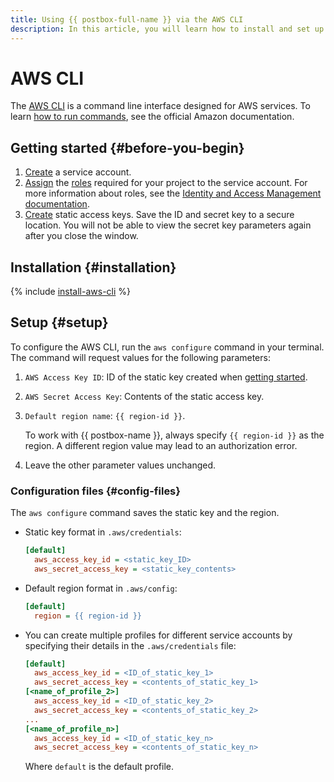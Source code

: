 ```yaml
---
title: Using {{ postbox-full-name }} via the AWS CLI
description: In this article, you will learn how to install and set up the AWS CLI for working with {{ postbox-name }}.
---
```


# AWS CLI

The [AWS CLI](https://docs.aws.amazon.com/cli/) is a command line interface designed for AWS services. To learn [how to run commands](https://awscli.amazonaws.com/v2/documentation/api/latest/reference/index.html), see the official Amazon documentation.

## Getting started {#before-you-begin}

1. [Create](../../iam/operations/sa/create.md) a service account.
1. [Assign](../../iam/operations/sa/assign-role-for-sa) the [roles](../security/index.md) required for your project to the service account. For more information about roles, see the [Identity and Access Management documentation](../../iam/concepts/access-control/roles).
1. [Create](../../iam/operations/sa/create-access-key.md) static access keys. Save the ID and secret key to a secure location. You will not be able to view the secret key parameters again after you close the window.

## Installation {#installation}

{% include [install-aws-cli](../../_includes/aws-tools/install-aws-cli.md) %}

## Setup {#setup}

To configure the AWS CLI, run the `aws configure` command in your terminal. The command will request values for the following parameters:
1. `AWS Access Key ID`: ID of the static key created when [getting started](#before-you-begin).
1. `AWS Secret Access Key`: Contents of the static access key.
1. `Default region name`: `{{ region-id }}`.

    To work with {{ postbox-name }}, always specify `{{ region-id }}` as the region. A different region value may lead to an authorization error.

1. Leave the other parameter values unchanged.

### Configuration files {#config-files}

The `aws configure` command saves the static key and the region.

* Static key format in `.aws/credentials`:

  ```ini
  [default]
    aws_access_key_id = <static_key_ID>
    aws_secret_access_key = <static_key_contents>
  ```

* Default region format in `.aws/config`:

  ```ini
  [default]
    region = {{ region-id }}
  ```

* You can create multiple profiles for different service accounts by specifying their details in the `.aws/credentials` file:

  ```ini
  [default]
    aws_access_key_id = <ID_of_static_key_1>
    aws_secret_access_key = <contents_of_static_key_1>
  [<name_of_profile_2>]
    aws_access_key_id = <ID_of_static_key_2>
    aws_secret_access_key = <contents_of_static_key_2>
  ...
  [<name_of_profile_n>]
    aws_access_key_id = <ID_of_static_key_n>
    aws_secret_access_key = <contents_of_static_key_n>
  ```

  Where `default` is the default profile.

